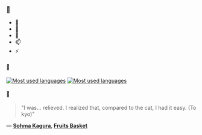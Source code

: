 ### 👋

- 🔭
- 🌱
- 💬
- 📫
- ⚡

#### 🧏

[![Most used languages](https://github-readme-stats-aynah.vercel.app/api/top-langs/?username=aynh&theme=solarized-dark&langs_count=6&layout=compact&hide_title=true)](https://github.com/anuraghazra/github-readme-stats#gh-dark-mode-only)
[![Most used languages](https://github-readme-stats-aynah.vercel.app/api/top-langs/?username=aynh&theme=solarized-light&langs_count=6&layout=compact&hide_title=true)](https://github.com/anuraghazra/github-readme-stats#gh-light-mode-only)

#### 💬

> "I was... relieved. I realized that, compared to the cat, I had it easy. (To kyo)"

&mdash; [**Sohma Kagura**](https://myanimelist.net/character.php?q=Sohma%20Kagura&cat=character), [**Fruits Basket**](https://myanimelist.net/search/all?q=Fruits%20Basket&cat=all)

